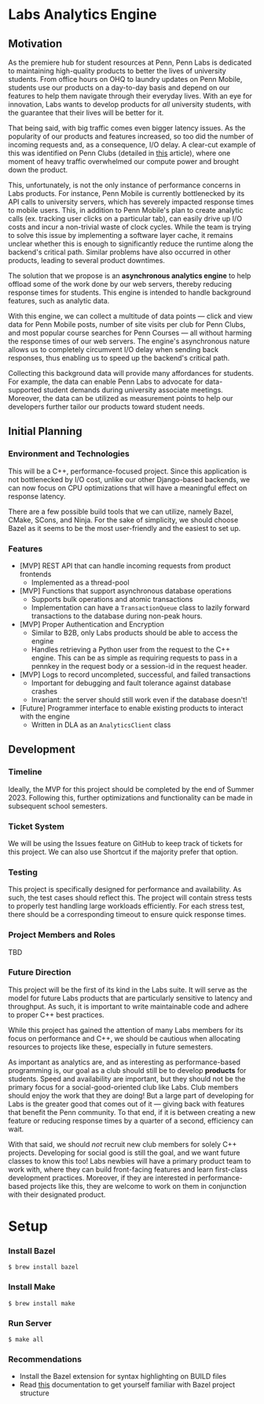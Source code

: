 # Labs Analytics Engine

## Motivation

As the premiere hub for student resources at Penn, Penn Labs is dedicated to maintaining high-quality products to better the lives of university students. From office hours on OHQ to laundry updates on Penn Mobile, students use our products on a day-to-day basis and depend on our features to help them navigate through their everyday lives. With an eye for innovation, Labs wants to develop products for _all_ university students, with the guarantee that their lives will be better for it.

That being said, with big traffic comes even bigger latency issues. As the popularity of our products and features increased, so too did the number of incoming requests and, as a consequence, I/O delay. A clear-cut example of this was identified on Penn Clubs (detailed in [this](https://pennlabs.org/blog/false-promises) article), where one moment of heavy traffic overwhelmed our compute power and brought down the product.

This, unfortunately, is not the only instance of performance concerns in Labs products. For instance, Penn Mobile is currently bottlenecked by its API calls to university servers, which has severely impacted response times to mobile users. This, in addition to Penn Mobile's plan to create analytic calls (ex. tracking user clicks on a particular tab), can easily drive up I/O costs and incur a non-trivial waste of clock cycles. While the team is trying to solve this issue by implementing a software layer cache, it remains unclear whether this is enough to significantly reduce the runtime along the backend's critical path. Similar problems have also occurred in other products, leading to several product downtimes.

The solution that we propose is an **asynchronous analytics engine** to help offload some of the work done by our web servers, thereby reducing response times for students. This engine is intended to handle background features, such as analytic data.

With this engine, we can collect a multitude of data points — click and view data for Penn Mobile posts, number of site visits per club for Penn Clubs, and most popular course searches for Penn Courses — all without harming the response times of our web servers. The engine's asynchronous nature allows us to completely circumvent I/O delay when sending back responses, thus enabling us to speed up the backend's critical path.

Collecting this background data will provide many affordances for students. For example, the data can enable Penn Labs to advocate for data-supported student demands during university associate meetings. Moreover, the data can be utilized as measurement points to help our developers further tailor our products toward student needs.

## Initial Planning

### Environment and Technologies
This will be a C++, performance-focused project. Since this application is not bottlenecked by I/O cost, unlike our other Django-based backends, we can now focus on CPU optimizations that will have a meaningful effect on response latency.

There are a few possible build tools that we can utilize, namely Bazel, CMake, SCons, and Ninja. For the sake of simplicity, we should choose Bazel as it seems to be the most user-friendly and the easiest to set up.

### Features
- [MVP] REST API that can handle incoming requests from product frontends
    - Implemented as a thread-pool
- [MVP] Functions that support asynchronous database operations
    - Supports bulk operations and atomic transactions
    - Implementation can have a `TransactionQueue` class to lazily forward transactions to the database during non-peak hours.
- [MVP] Proper Authentication and Encryption
    - Similar to B2B, only Labs products should be able to access the engine
    - Handles retrieving a Python user from the request to the C++ engine. This can be as simple as requiring requests to pass in a pennkey in the request body or a session-id in the request header.
- [MVP] Logs to record uncompleted, successful, and failed transactions
    - Important for debugging and fault tolerance against database crashes
    - Invariant: the server should still work even if the database doesn't!
- [Future] Programmer interface to enable existing products to interact with the engine
    - Written in DLA as an `AnalyticsClient` class

## Development

### Timeline
Ideally, the MVP for this project should be completed by the end of Summer 2023. Following this, further optimizations and functionality can be made in subsequent school semesters.

### Ticket System
We will be using the Issues feature on GitHub to keep track of tickets for this project. We can also use Shortcut if the majority prefer that option.

### Testing
This project is specifically designed for performance and availability. As such, the test cases should reflect this. The project will contain stress tests to properly test handling large workloads efficiently. For each stress test, there should be a corresponding timeout to ensure quick response times.

### Project Members and Roles
TBD
### Future Direction

This project will be the first of its kind in the Labs suite. It will serve as the model for future Labs products that are particularly sensitive to latency and throughput. As such, it is important to write maintainable code and adhere to proper C++ best practices.

While this project has gained the attention of many Labs members for its focus on performance and C++, we should be cautious when allocating resources to projects like these, especially in future semesters.

As important as analytics are, and as interesting as performance-based programming is, our goal as a club should still be to develop **products** for students. Speed and availability are important, but they should not be the primary focus for a social-good-oriented club like Labs. Club members should enjoy the work that they are doing! But a large part of developing for Labs is the greater good that comes out of it — giving back with features that benefit the Penn community. To that end, if it is between creating a new feature or reducing response times by a quarter of a second, efficiency can wait.

With that said, we should _not_ recruit new club members for solely C++ projects. Developing for social good is still the goal, and we want future classes to know this too! Labs newbies will have a primary product team to work with, where they can build front-facing features and learn first-class development practices. Moreover, if they are interested in performance-based projects like this, they are welcome to work on them in conjunction with their designated product.

# Setup

### Install Bazel
```
$ brew install bazel
```

### Install Make
```
$ brew install make
```

### Run Server
```
$ make all
```


### Recommendations
- Install the Bazel extension for syntax highlighting on BUILD files
- Read [this](https://bazel.build/start/cpp) documentation to get yourself familiar with Bazel project structure
